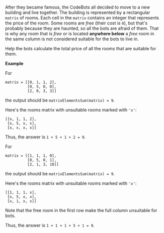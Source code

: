 After they became famous, the CodeBots all decided to move to a new building and live together. The building is represented by a rectangular `matrix` of rooms. Each cell in the `matrix` contains an integer that represents the price of the room. Some rooms are _free_ (their cost is `0`), but that's probably because they are haunted, so all the bots are afraid of them. That is why any room that is _free_ or is located __anywhere below__ a _free_ room in the same column is not considered suitable for the bots to live in.

Help the bots calculate the total price of all the rooms that are suitable for them.

__Example__

For
```
matrix = [[0, 1, 1, 2], 
          [0, 5, 0, 0], 
          [2, 0, 3, 3]]
```
the output should be
`matrixElementsSum(matrix) = 9`.

Here's the rooms matrix with unsuitable rooms marked with `'x'`:
```
[[x, 1, 1, 2], 
 [x, 5, x, x], 
 [x, x, x, x]]
```
Thus, the answer is `1 + 5 + 1 + 2 = 9`.

For
```
matrix = [[1, 1, 1, 0], 
          [0, 5, 0, 1], 
          [2, 1, 3, 10]]
```
the output should be
`matrixElementsSum(matrix) = 9`.

Here's the rooms matrix with unsuitable rooms marked with `'x'`:
```
[[1, 1, 1, x], 
 [x, 5, x, x], 
 [x, 1, x, x]]
```
Note that the free room in the first row make the full column unsuitable for bots.

Thus, the answer is `1 + 1 + 1 + 5 + 1 = 9`.
